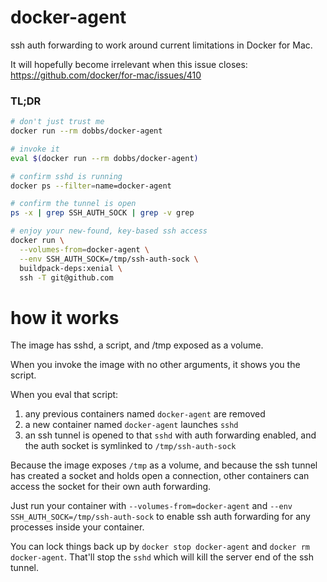 # docker-agent

ssh auth forwarding to work around current limitations in Docker for Mac.

It will hopefully become irrelevant when this issue closes:
https://github.com/docker/for-mac/issues/410

### TL;DR

``` bash
# don't just trust me
docker run --rm dobbs/docker-agent

# invoke it
eval $(docker run --rm dobbs/docker-agent)

# confirm sshd is running
docker ps --filter=name=docker-agent

# confirm the tunnel is open
ps -x | grep SSH_AUTH_SOCK | grep -v grep

# enjoy your new-found, key-based ssh access
docker run \
  --volumes-from=docker-agent \
  --env SSH_AUTH_SOCK=/tmp/ssh-auth-sock \
  buildpack-deps:xenial \
  ssh -T git@github.com
```

# how it works

The image has sshd, a script, and /tmp exposed as a volume.

When you invoke the image with no other arguments, it shows you the
script.

When you eval that script:

1. any previous containers named `docker-agent` are removed
2. a new container named `docker-agent` launches `sshd`
3. an ssh tunnel is opened to that `sshd` with auth forwarding
   enabled, and the auth socket is symlinked to `/tmp/ssh-auth-sock`

Because the image exposes `/tmp` as a volume, and because the ssh
tunnel has created a socket and holds open a connection, other
containers can access the socket for their own auth forwarding.

Just run your container with `--volumes-from=docker-agent` and
`--env SSH_AUTH_SOCK=/tmp/ssh-auth-sock` to enable ssh auth forwarding
for any processes inside your container.

You can lock things back up by `docker stop docker-agent` and
`docker rm docker-agent`.  That'll stop the `sshd` which will kill the
server end of the ssh tunnel.

